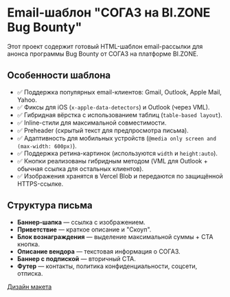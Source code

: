 # Email-шаблон "СОГАЗ на BI.ZONE Bug Bounty"

Этот проект содержит готовый HTML-шаблон email-рассылки для анонса программы Bug Bounty от СОГАЗ на платформе BI.ZONE.

## Особенности шаблона
- ✅ Поддержка популярных email-клиентов: Gmail, Outlook, Apple Mail, Yahoo.
- ✅ Фиксы для iOS (`x-apple-data-detectors`) и Outlook (через VML).
- ✅ Гибридная вёрстка с использованием таблиц (`table-based layout`).
- ✅ Inline-стили для максимальной совместимости.
- ✅ Preheader (скрытый текст для предпросмотра письма).
- ✅ Адаптивность для мобильных устройств (`@media only screen and (max-width: 600px)`).
- ✅ Поддержка ретина-картинок (используются `width` и `height:auto`).
- ✅ Кнопки реализованы гибридным методом (VML для Outlook + обычная ссылка для остальных клиентов).
- ✅ Изображения хранятся в Vercel Blob и передаются по защищённой HTTPS-ссылке.

## Структура письма
- **Баннер-шапка** — ссылка с изображением.
- **Приветствие** — краткое описание и "Скоуп".
- **Блок вознаграждения** — выделение максимальной суммы + CTA кнопка.
- **Описание вендора** — текстовая информация о СОГАЗ.
- **Баннер с подпиской** — вторичный CTA.
- **Футер** — контакты, политика конфиденциальности, соцсети, отписка.

[Дизайн макета](https://www.figma.com/design/WEdEhjZHccjtmTXOgOZpdQ/%D0%A2%D0%B5%D1%81%D1%82%D0%BE%D0%B2%D0%B0%D1%8F-%D1%80%D0%B0%D1%81%D1%81%D1%8B%D0%BB%D0%BA%D0%B0-%E2%84%961--Copy-?node-id=0-1&p=f&t=NJQvDTmrXLcYzneb-0)
